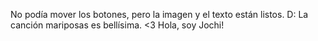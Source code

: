 No podía mover los botones, pero la imagen y el texto están listos. D:
La canción mariposas es bellísima. <3
Hola, soy Jochi!
